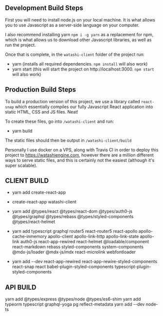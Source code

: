 ## Development Build Steps 

First you will need to install node.js on your local machine. It is what allows you to use Javascript as a server-side language on your computer.

I also recommend installing yarn `npm i -g yarn` as a replacement for npm, which is what allows us to download other Javascript libraries, as well as run the project. 

Once that is complete, in the `watashi-client` folder of the project run:

- yarn (installs all required dependencies. `npm install` will also work)
- yarn start (this will start the project on http://localhost:3000. `npm start` will also work)

## Production Build Steps

To build a production version of this project, we use a library called `react-snap` which essentially compiles our fully Javascript React application into static HTML, CSS and JS files. Neat! 

To create these files, go into `/watashi-client` and run:

- yarn build

The static files should then be output in `/watashi-client/build`

Personally I use docker on a VPS, along with Travis CI in order to deploy this project to https://watashiengine.com, however there are a million different ways to serve static files, and this is certainly not the easiest (although it's super scalable).


## CLIENT BUILD  

- yarn add create-react-app
- create-react-app watashi-client 

- yarn add @types/react @types/react-dom @types/auth0-js @types/graphql @types/rebass @types/styled-components @types/react-helmet 
- yarn add typescript graphql router5 react-router5 react-apollo apollo-cache-inmemory apollo-client apollo-link-http apollo-link-state apollo-link auth0-js react-app-rewired react-helmet @loadable/component react-markdown rebass styled-components system-components @mdx-js/loader @mdx-js/mdx react-microlink webfontloader
- yarn add --dev react-app-rewired react-app-rewire-styled-components react-snap react babel-plugin-styled-components typescript-plugin-styled-components

## API BUILD 

yarn add @types/express @types/node @types/es6-shim
yarn add typeorm typescript graphql-yoga pg reflect-metadata
yarn add --dev node-ts


